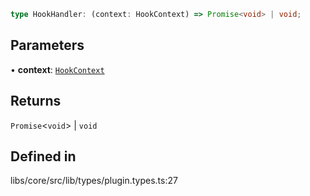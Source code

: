 ```ts
type HookHandler: (context: HookContext) => Promise<void> | void;
```

## Parameters

• **context**: [`HookContext`](/docs/api/types/HookContext.md)

## Returns

`Promise`\<`void`\> \| `void`

## Defined in

libs/core/src/lib/types/plugin.types.ts:27

